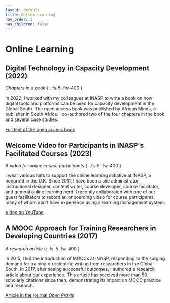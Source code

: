 ```yaml
---
layout: default
title: Online Learning
nav_order: 3
has_children: false
---
```


# Online Learning

## Digital Technology in Capacity Development (2022)
*Chapters in a book*
{: .fs-5 .fw-400 }

In 2022, I worked with my colleagues at INASP to write a book on how digital tools and platforms can be used for capacity development in the Global South. The open access book was published by African Minds, a publisher in South Africa. I co-authored two of the four chapters in the book and several case studies.

[Full text of the open access book](https://www.africanminds.co.za/digital-technology-capacity-development/)

##  Welcome Video for Participants in INASP's Facilitated Courses (2023)
*A video for online course participants*
{: .fs-5 .fw-400 }

I wear various hats to support the online learning initiative at INASP, a nonprofit in the U.K. Since 2011, I have been a site administrator, instructional designer, content writer, course developer, course facilitator, and general online learning nerd. I recently collaborated with one of our guest facilitators to record an onboarding video for course participants, many of whom don't have experience using a learning management system.

[Video on YouTube](https://www.youtube.com/watch?v=0UNrPokjvBs)

## A MOOC Approach for Training Researchers in Developing Countries (2017)
*A research article*
{: .fs-5 .fw-400 }

In 2015, I led the introduction of MOOCs at INASP, responding to the surging demand for training on scientific writing from researchers in the Global South. In 2017, after seeing successful outcomes, I authored a research article about our experience. This article has received more than 50 scholarly citations since then, demonstrating its impact on MOOC practice and research.

[Article in the journal *Open Praxis*](https://openpraxis.org/articles/10.5944/openpraxis.9.1.476)
